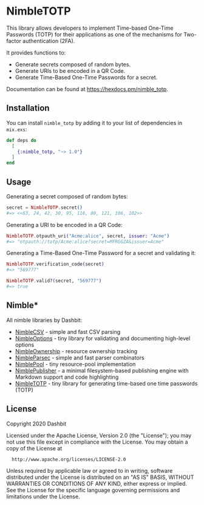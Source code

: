# NimbleTOTP

This library allows developers to implement Time-based One-Time Passwords (TOTP)
for their applications as one of the mechanisms for Two-factor authentication (2FA).

It provides functions to:

  * Generate secrets composed of random bytes.
  * Generate URIs to be encoded in a QR Code.
  * Generate Time-Based One-Time Passwords for a secret.

Documentation can be found at https://hexdocs.pm/nimble_totp.

## Installation

You can install `nimble_totp` by adding it to your list of
dependencies in `mix.exs`:

```elixir
def deps do
  [
    {:nimble_totp, "~> 1.0"}
  ]
end
```

## Usage

Generating a secret composed of random bytes:

```elixir
secret = NimbleTOTP.secret()
#=> <<63, 24, 42, 30, 95, 116, 80, 121, 106, 102>>
```

Generating a URI to be encoded in a QR Code:

```elixir
NimbleTOTP.otpauth_uri("Acme:alice", secret, issuer: "Acme")
#=> "otpauth://totp/Acme:alice?secret=MFRGGZA&issuer=Acme"
```

Generating a Time-Based One-Time Password for a secret and validating it:

```elixir
NimbleTOTP.verification_code(secret)
#=> "569777"

NimbleTOTP.valid?(secret, "569777")
#=> true
```

## Nimble*

All nimble libraries by Dashbit:

  * [NimbleCSV](https://github.com/dashbitco/nimble_csv) - simple and fast CSV parsing
  * [NimbleOptions](https://github.com/dashbitco/nimble_options) - tiny library for validating and documenting high-level options
  * [NimbleOwnership](https://github.com/dashbitco/nimble_ownership) - resource ownership tracking
  * [NimbleParsec](https://github.com/dashbitco/nimble_parsec) - simple and fast parser combinators
  * [NimblePool](https://github.com/dashbitco/nimble_pool) - tiny resource-pool implementation
  * [NimblePublisher](https://github.com/dashbitco/nimble_publisher) - a minimal filesystem-based publishing engine with Markdown support and code highlighting
  * [NimbleTOTP](https://github.com/dashbitco/nimble_totp) - tiny library for generating time-based one time passwords (TOTP)

## License

Copyright 2020 Dashbit

  Licensed under the Apache License, Version 2.0 (the "License");
  you may not use this file except in compliance with the License.
  You may obtain a copy of the License at

      http://www.apache.org/licenses/LICENSE-2.0

  Unless required by applicable law or agreed to in writing, software
  distributed under the License is distributed on an "AS IS" BASIS,
  WITHOUT WARRANTIES OR CONDITIONS OF ANY KIND, either express or implied.
  See the License for the specific language governing permissions and
  limitations under the License.
